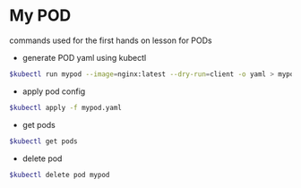 # My POD

commands used for the first hands on lesson for PODs

- generate POD yaml using kubectl

```bash
$kubectl run mypod --image=nginx:latest --dry-run=client -o yaml > mypod.yaml
```

- apply pod config

```bash
$kubectl apply -f mypod.yaml
```

- get pods

```bash
$kubectl get pods
```

- delete pod

```bash
$kubectl delete pod mypod
```
